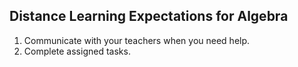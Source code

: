 ## Distance Learning Expectations for Algebra

1. Communicate with your teachers when you need help.
2. Complete assigned tasks.
